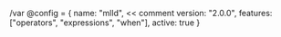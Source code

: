 /var @config = {
  name: "mlld", << comment
  version: "2.0.0",
  features: ["operators", "expressions", "when"],
  active: true
}